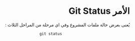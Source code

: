 <div dir="rtl">


# الأمر Git Status


يُعنى بعرض حالة ملفات المشروع وفي اي مرحلة من المراحل الثلاث :
<div style="text-align:center">

`git status`


</div>



</div>